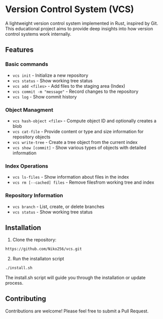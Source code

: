 # Version Control System (VCS)

A lightweight version control system implemented in Rust, inspired by Git. This educational project aims to provide deep insights into how version control systems work internally.

## Features

### Basic commands
- `vcs init` - Initialize a new repository
- `vcs status` - Show working tree status
- `vcs add <files>` - Add files to the staging area (Index)
- `vcs commit -m "message"` - Record changes to the repository
- `vcs log` - Show commit history

### Object Managment
- `vcs hash-object <file>` - Compute object ID and optionally creates a blob
- `vcs cat-file` - Provide content or type and size information for repository objects
- `vcs write-tree` - Create a tree object from the current index
- `vcs show [commit]` - Show various types of objects with detailed information

### Index Operations
- `vcs ls-files` - Show information about files in the index
- `vcs rm [--cached] files` - Remove filesfrom working tree and index

### Repository Information
- `vcs branch` - List, create, or delete branches
- `vcs status` - Show working tree status

## Installation

1. Clone the repository:

```bash
https://github.com/Niko256/vcs.git
```
2. Run the installaton script

```bash
./install.sh
```
The install.sh script will guide you through the installation or update process.

## Contributing
Contributions are welcome! Please feel free to submit a Pull Request.
